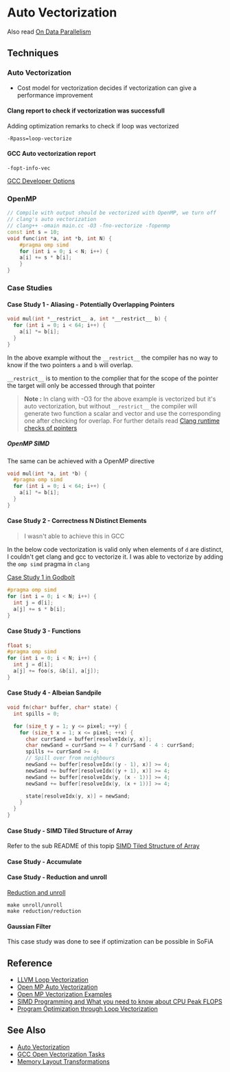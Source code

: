 # Auto Vectorization

Also read [On Data Parallelism](./data-parallel.md)

## Techniques

### Auto Vectorization

- Cost model for vectorization decides if vectorization can give a performance improvement

#### Clang report to check if vectorization was successfull

Adding optimization remarks to check if loop was vectorized

`-Rpass=loop-vectorize`

#### GCC Auto vectorization report

`-fopt-info-vec`

[GCC Developer Options](https://gcc.gnu.org/onlinedocs/gcc/Developer-Options.html)

### OpenMP

```cpp
// Compile with output should be vectorized with OpenMP, we turn off 
// clang's auto vectorization
// clang++ -omain main.cc -O3 -fno-vectorize -fopenmp
const int s = 10;
void func(int *a, int *b, int N) {
    #pragma omp simd
    for (int i = 0; i < N; i++) {
    a[i] += s * b[i];
    }
}
```

### Case Studies

#### Case Study 1 - Aliasing - Potentially Overlapping Pointers

```cpp
void mul(int *__restrict__ a, int *__restrict__ b) {
  for (int i = 0; i < 64; i++) {
    a[i] *= b[i];
  }
}
```

In the above example without the `__restrict__` the compiler has no way to know if the two pointers `a` and `b` will overlap.

`__restrict__` is to mention to the complier that for the scope of the pointer the target will only be accessed through that pointer

> **Note :** In clang with -O3 for the above example is vectorized but it's auto vectorization, but without `__restrict__` the compiler will generate two function a scalar and vector and use the corresponding one after checking for overlap. For further details read [Clang runtime checks of pointers](https://llvm.org/docs/Vectorizers.html#runtime-checks-of-pointers)

##### OpenMP SIMD

The same can be achieved with a OpenMP directive

```cpp
void mul(int *a, int *b) {
  #pragma omp simd
  for (int i = 0; i < 64; i++) {
    a[i] *= b[i];
  }
}
```

#### Case Study 2 - Correctness N Distinct Elements

> I wasn't able to achieve this in GCC

In the below code vectorization is valid only when elements of `d` are distinct, I couldn't get clang and gcc to vectorize it. I was able to vectorize by adding the `omp simd` pragma in `clang`

[Case Study 1 in Godbolt](https://godbolt.org/z/c68h7z6Ks)

```cpp
#pragma omp simd
for (int i = 0; i < N; i++) {
  int j = d[i];
  a[j] += s * b[i];
}
```

#### Case Study 3 - Functions

```cpp
float s;
#pragma omp simd
for (int i = 0; i < N; i++) {
  int j = d[i];
  a[j] += foo(s, &b[i], a[j]);
}
```

#### Case Study 4 - Albeian Sandpile

```cpp
void fn(char* buffer, char* state) {
  int spills = 0;

  for (size_t y = 1; y <= pixel; ++y) {
    for (size_t x = 1; x <= pixel; ++x) {
      char currSand = buffer[resolveIdx(y, x)];
      char newSand = currSand >= 4 ? currSand - 4 : currSand;
      spills += currSand >= 4;
      // Spill over from neighbours
      newSand += buffer[resolveIdx((y - 1), x)] >= 4;
      newSand += buffer[resolveIdx((y + 1), x)] >= 4;
      newSand += buffer[resolveIdx(y, (x - 1))] >= 4;
      newSand += buffer[resolveIdx(y, (x + 1))] >= 4;

      state[resolveIdx(y, x)] = newSand;
    }
  }
}
```

#### Case Study - SIMD Tiled Structure of Array

Refer to the sub README of this topip [SIMD Tiled Structure of Array](./simd-seq/README.md)

#### Case Study - Accumulate

#### Case Study - Reduction and unroll

[Reduction and unroll](./omp)

```
make unroll/unroll
make reduction/reduction
```

#### Gaussian Filter

This case study was done to see if optimization can be possible in SoFiA

## Reference

- [LLVM Loop Vectorization](https://llvm.org/docs/Vectorizers.html#the-loop-vectorizer)
- [Open MP Auto Vectorization](https://pages.tacc.utexas.edu/~eijkhout/pcse/html/omp-simd.html)
- [Open MP Vectorization Examples](https://hpac.cs.umu.se/teaching/pp-16/material/08.OpenMP-4.pdf)
- [SIMD Programming and What you need to know about CPU Peak FLOPS](https://www.eidos.ic.i.u-tokyo.ac.jp/~tau/lecture/parallel_distributed/2016/slides/pdf/simd.pdf)
- [Program Optimization through Loop Vectorization](https://www.cs.utexas.edu/~pingali/CS377P/2017sp/lectures/david-vectorization.pdf)


## See Also

- [Auto Vectorization](https://mark1626.github.io/knowledge/languages/c-compiler/auto-vectorization.html)
- [GCC Open Vectorization Tasks](https://gcc.gnu.org/wiki/VectorizationTasks)
- [Memory Layout Transformations](https://software.intel.com/content/www/us/en/develop/articles/memory-layout-transformations.html)
